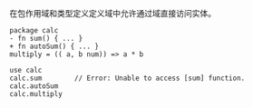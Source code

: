 在包作用域和类型定义定义域中允许通过域直接访问实体。

```
package calc
- fn sum() { ... }
+ fn autoSum() { ... }
multiply = (( a, b num)) => a * b
```

```
use calc
calc.sum		// Error: Unable to access [sum] function.
calc.autoSum
calc.multiply
```

